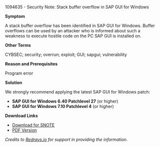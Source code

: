 1094635 - Security Note: Stack buffer overflow in SAP GUI for Windows

**Symptom**

A stack buffer overflow has been identified in SAP GUI for Windows. Buffer overflows can be used by an attacker who is informed about such a weakness to execute hostile code on the PC SAP GUI is installed on.

**Other Terms**

CYBSEC; security; overrun; exploit; GUI; sapgui; vulnerability

**Reason and Prerequisites**

Program error

**Solution**

We strongly recommend applying the latest SAP GUI for Windows patch:

- **SAP GUI for Windows 6.40 Patchlevel 27** (or higher)
- **SAP GUI for Windows 7.10 Patchlevel 4** (or higher)

**Download Links**

- [Download for SNOTE](https://notesdownloads.sap.com/note/0040000016373792017)
- [PDF Version](https://userapps.support.sap.com/sap/support/sfm/notes/print/0001094635?language=en-US&token=36427FDF41C249700DA28FE6DAA5FB33)

*Credits to [Redrays.io](https://redrays.io) for support in providing the information.*